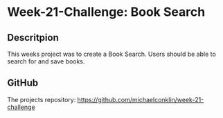 # Week-21-Challenge: Book Search

## Descritpion
This weeks project was to create a Book Search. Users should be able to search for and save books.

## GitHub
The projects repository: https://github.com/michaelconklin/week-21-challenge